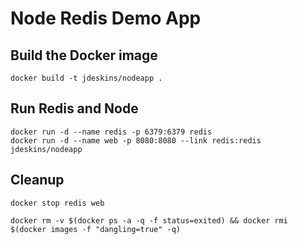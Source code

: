 # Node Redis Demo App

## Build the Docker image
```
docker build -t jdeskins/nodeapp .
```

## Run Redis and Node
```
docker run -d --name redis -p 6379:6379 redis
docker run -d --name web -p 8080:8080 --link redis:redis jdeskins/nodeapp
```

## Cleanup

```
docker stop redis web

docker rm -v $(docker ps -a -q -f status=exited) && docker rmi $(docker images -f "dangling=true" -q)
```
